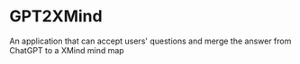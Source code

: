 # GPT2XMind
An application that can accept users' questions and merge the answer from ChatGPT to a XMind mind map
